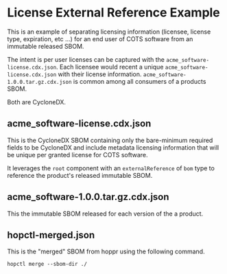# License External Reference Example

This is an example of separating licensing information (licensee, license type,
expiration, etc ...) for an end user of COTS software from an immutable released SBOM.

The intent is per user licenses can be captured with the `acme_software-license.cdx.json`.
Each licensee would recent a unique `acme_software-license.cdx.json` with their license
information. `acme_software-1.0.0.tar.gz.cdx.json` is common among all consumers of a
products SBOM.

Both are CycloneDX.

## acme_software-license.cdx.json

This is the CycloneDX SBOM containing only the bare-minimum required fields to be
CycloneDX and include metadata licensing information that will be unique per
granted license for COTS software.

It leverages the `root` component with an `externalReference` of `bom` type to
reference the product's released immutable SBOM.

## acme_software-1.0.0.tar.gz.cdx.json

This the immutable SBOM released for each version of the a product.

## hopctl-merged.json

This is the "merged" SBOM from hoppr using the following command.

``` shell
hopctl merge --sbom-dir ./
```
